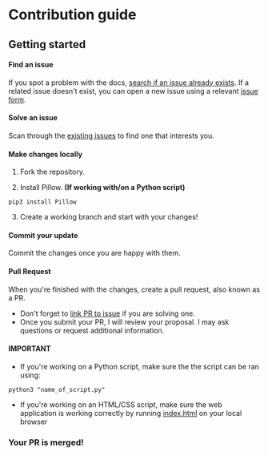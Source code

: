 # Contribution guide

## Getting started
#### Find an issue
If you spot a problem with the docs, [search if an issue already exists](https://github.com/laurenszlosek/artGallery/issues). If a related issue doesn't exist, you can open a new issue using a relevant [issue form](https://github.com/laurenszlosek/artGallery/issues/new).

#### Solve an issue
Scan through the [existing issues](https://github.com/laurenszlosek/artGallery/issues) to find one that interests you.

#### Make changes locally

1. Fork the repository.

2. Install Pillow. **(If working with/on a Python script)**
```
pip3 install Pillow
```

3. Create a working branch and start with your changes!

#### Commit your update

Commit the changes once you are happy with them.

#### Pull Request

When you're finished with the changes, create a pull request, also known as a PR.
- Don't forget to [link PR to issue](https://docs.github.com/en/issues/tracking-your-work-with-issues/linking-a-pull-request-to-an-issue) if you are solving one.
- Once you submit your PR, I will review your proposal. I may ask questions or request additional information.

#### **IMPORTANT**
- If you're working on a Python script, make sure the the script can be ran using:
```
python3 "name_of_script.py"
```
- If you're working on an HTML/CSS script, make sure the web application is working correctly by running [index.html](https://github.com/laurenszlosek/artGallery/blob/main/index.html) on your local browser
### Your PR is merged!
